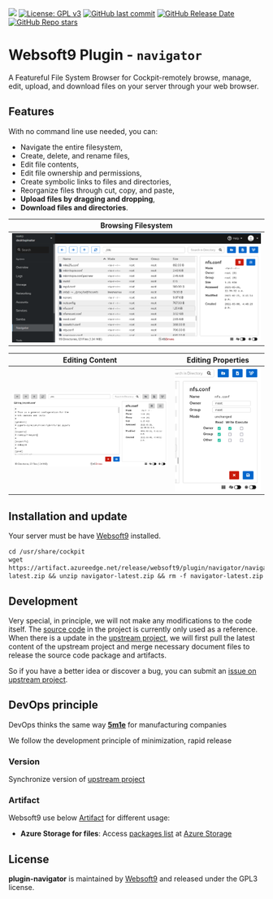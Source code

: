 [![](https://lab.frogg.it/lydra/yunohost/ansible-yunohost/badges/main/pipeline.svg)](https://lab.frogg.it/lydra/yunohost/ansible-yunohost/-/pipelines)
[![License: GPL v3](https://img.shields.io/badge/License-GPL%20v3-blue.svg)](http://www.gnu.org/licenses/gpl-3.0)
[![GitHub last commit](https://img.shields.io/github/last-commit/LydraFr/ansible-yunohost)](https://github.com/LydraFr/ansible-yunohost)
[![GitHub Release Date](https://img.shields.io/github/release-date/LydraFr/ansible-yunohost)](https://github.com/LydraFr/ansible-yunohost)
[![GitHub Repo stars](https://img.shields.io/github/stars/LydraFr/ansible-yunohost?style=social)](https://github.com/LydraFr/ansible-yunohost)

# Websoft9 Plugin - `navigator`

A Featureful File System Browser for Cockpit-remotely browse, manage, edit, upload, and download files on your server through your web browser.

## Features

With no command line use needed, you can:

- Navigate the entire filesystem,
- Create, delete, and rename files,
- Edit file contents,
- Edit file ownership and permissions,
- Create symbolic links to files and directories,
- Reorganize files through cut, copy, and paste,
- **Upload files by dragging and dropping**,
- **Download files and directories**.

| Browsing Filesystem                    |
| -------------------------------------- |
| ![User Interface](src/doc/ui_root.png) |

| Editing Content                         | Editing Properties                        |
| --------------------------------------- | ----------------------------------------- |
| ![Edit Contents](src/doc/ui_editor.png) | ![Edit Preferences](src/doc/ui_prefs.png) |

## Installation and update

Your server must be have [Websoft9](https://github.com/Websoft9) installed.

```
cd /usr/share/cockpit
wget https://artifact.azureedge.net/release/websoft9/plugin/navigator/navigator-latest.zip && unzip navigator-latest.zip && rm -f navigator-latest.zip
```

## Development

Very special, in principle, we will not make any modifications to the code itself. The [source code](./src) in the project is currently only used as a reference. When there is a update in the [upstream project](https://github.com/45Drives/cockpit-navigator), we will first pull the latest content of the upstream project and merge necessary document files to release the source code package and artifacts.

So if you have a better idea or discover a bug, you can submit an [issue on upstream project](https://github.com/45Drives/cockpit-navigator/issues/new/choose).

## DevOps principle

DevOps thinks the same way **[5m1e](https://www.dgmfmoldclamps.com/what-is-5m1e-in-injection-molding-industry/)** for manufacturing companies

We follow the development principle of minimization, rapid release

### Version

Synchronize version of [upstream project](https://github.com/45Drives/cockpit-navigator)

### Artifact

Websoft9 use below [Artifact](https://jfrog.com/devops-tools/article/what-is-a-software-artifact/) for different usage:

- **Azure Storage for files**: Access [packages list](https://artifact.azureedge.net/release?restype=container&comp=list) at [Azure Storage](https://learn.microsoft.com/en-us/azure/storage/storage-dotnet-how-to-use-blobs#list-the-blobs-in-a-container)

## License

**plugin-navigator** is maintained by [Websoft9](https://www.websoft9.com) and released under the GPL3 license.
